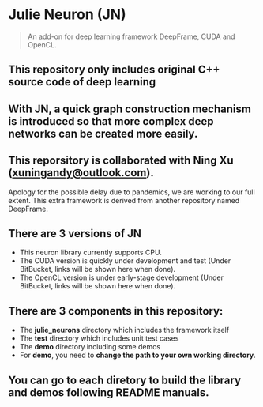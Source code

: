# Julie Neuron (JN)
> An add-on for deep learning framework DeepFrame, CUDA and OpenCL. 

## This repository only includes original C++ source code of deep learning
## With JN, a quick graph construction mechanism is introduced so that more complex deep networks can be created more easily.
## This reporsitory is collaborated with Ning Xu (xuningandy@outlook.com).

Apology for the possible delay due to pandemics, we are working to our full extent. This extra framework is derived from another repository named DeepFrame.

## There are 3 versions of JN ##
* This neuron library currently supports CPU. 
* The CUDA version is quickly under development and test (Under BitBucket, links will be shown here when done).
* The OpenCL version is under early-stage development (Under BitBucket, links will be shown here when done).

## There are 3 components in this repository: ##

* The **julie_neurons** directory which includes the framework itself
* The **test** directory which includes unit test cases
* The **demo** directory including some demos
* For **demo**, you need to **change the path to your own working directory**.

## You can go to each diretory to build the library and demos following README manuals. ##
